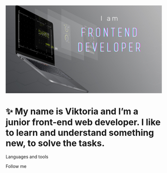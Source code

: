 ![Header](https://github.com/avviktoria/avviktoria/blob/main/assets/header.png)

# :sparkles: My name is Viktoria and I’m a junior front-end web developer. I like to learn and understand something new, to solve the tasks.

Languages and tools

Follow me
